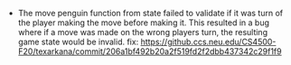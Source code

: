 - The move penguin function from state failed to validate if it was turn of the player making the move
before making it. This resulted in a bug where if a move was made on the wrong players turn, the resulting
game state would be invalid.
fix: https://github.ccs.neu.edu/CS4500-F20/texarkana/commit/206a1bf492b20a2f519fd2f2dbb437342c29f1f9
